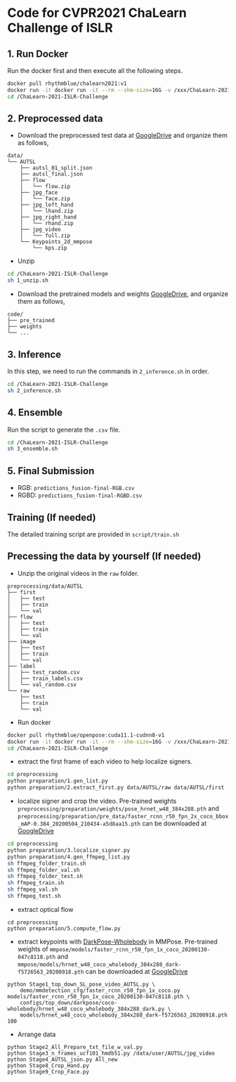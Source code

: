 # Code for CVPR2021 ChaLearn Challenge of ISLR


## 1. Run Docker
Run the docker first and then execute all the following steps.
```bash
docker pull rhythmblue/chalearn2021:v1
docker run -it docker run -it --rm --shm-size=16G -v /xxx/ChaLearn-2021-ISLR-Challenge:/ChaLearn-2021-ISLR-Challenge rhythmblue/chalearn2021:v1
cd /ChaLearn-2021-ISLR-Challenge
```

## 2. Preprocessed data
- Download the preprocessed test data at [GoogleDrive](https://drive.google.com/drive/folders/1_1hqomdM0UsPMFAuBM4EEuUPt6zUZ2-g) and organize them as follows,

```
data/    
└── AUTSL
    ├── autsl_01_split.json
    ├── autsl_final.json 
    ├── flow          
    │   └── flow.zip  
    ├── jpg_face    
    │   └── face.zip  
    ├── jpg_left_hand   
    │   └── lhand.zip  
    ├── jpg_right_hand  
    │   └── rhand.zip 
    ├── jpg_video 
    │   └── full.zip
    └── Keypoints_2d_mmpose
        └── kps.zip    
```
- Unzip
```bash
cd /ChaLearn-2021-ISLR-Challenge
sh 1_unzip.sh
```

- Download the pretrained models and weights [GoogleDrive](https://drive.google.com/drive/folders/1KL0KQyvanNc_WsFU4D1Eg1zhMSt4aWXT), and organize them as follows,
```
code/                                 
├── pre_trained
├── weights
└── ...   
```

## 3. Inference
In this step, we need to run the commands in `2_inference.sh` in order.
```bash
cd /ChaLearn-2021-ISLR-Challenge
sh 2_inference.sh
```

## 4. Ensemble
Run the script to generate the `.csv` file.
```bash
cd /ChaLearn-2021-ISLR-Challenge
sh 3_ensemble.sh
```

## 5. Final Submission
- RGB: `predictions_fusion-final-RGB.csv`
- RGBD: `predictions_fusion-final-RGBD.csv`

## Training (If needed)
The detailed training script are provided in `script/train.sh`

## Precessing the data by yourself (If needed)
- Unzip the original videos in the `raw` folder.
```
preprocessing/data/AUTSL
├── first               
│   ├── test            
│   ├── train           
│   └── val             
├── flow                
│   ├── test            
│   ├── train           
│   └── val             
├── image               
│   ├── test            
│   ├── train           
│   └── val             
├── label               
│   ├── test_random.csv 
│   ├── train_labels.csv
│   └── val_random.csv  
└── raw                 
    ├── test            
    ├── train           
    └── val             
```

- Run docker
```bash 
docker pull rhythmblue/openpose:cuda11.1-cudnn8-v1
docker run -it docker run -it --rm --shm-size=16G -v /xxx/ChaLearn-2021-ISLR-Challenge:/ChaLearn-2021-ISLR-Challenge rhythmblue/openpose:cuda11.1-cudnn8
cd /ChaLearn-2021-ISLR-Challenge
```

- extract the first frame of each video to help localize signers. 
```bash
cd preprocessing
python preparation/1.gen_list.py
python preparation/2.extract_first.py data/AUTSL/raw data/AUTSL/first
```

- localize signer and crop the video. Pre-trained weights `preprocessing/preparation/weights/pose_hrnet_w48_384x288.pth` and `preprocessing/preparation/pre_data/faster_rcnn_r50_fpn_2x_coco_bbox_mAP-0.384_20200504_210434-a5d8aa15.pth` can be downloaded at [GoogleDrive]()
```bash
cd preprocessing
python preparation/3.localize_signer.py
python preparation/4.gen_ffmpeg_list.py
sh ffmpeg_folder_train.sh
sh ffmpeg_folder_val.sh
sh ffmpeg_folder_test.sh
sh ffmpeg_train.sh
sh ffmpeg_val.sh
sh ffmpeg_test.sh
```

- extract optical flow
```
cd preprocessing
python preparation/5.compute_flow.py
```

- extract keypoints with [DarkPose-Wholebody](https://github.com/open-mmlab/mmpose/tree/master/configs/wholebody/darkpose) in MMPose. Pre-trained weights of `mmpose/models/faster_rcnn_r50_fpn_1x_coco_20200130-047c8118.pth` and `mmpose/models/hrnet_w48_coco_wholebody_384x288_dark-f5726563_20200918.pth` can be downloaded at [GoogleDrive]()
```
python Stage1_top_down_SL_pose_video_AUTSL.py \
    demo/mmdetection_cfg/faster_rcnn_r50_fpn_1x_coco.py models/faster_rcnn_r50_fpn_1x_coco_20200130-047c8118.pth \
    configs/top_down/darkpose/coco-wholebody/hrnet_w48_coco_wholebody_384x288_dark.py \
    models/hrnet_w48_coco_wholebody_384x288_dark-f5726563_20200918.pth 100
```

- Arrange data
```
python Stage2_All_Prepare_txt_file_w_val.py
python Stage3_n_frames_ucf101_hmdb51.py /data/user/AUTSL/jpg_video
python Stage4_AUTSL_json.py All_new
python Stage8_Crop_Hand.py
python Stage9_Crop_Face.py
```
